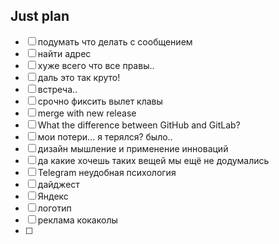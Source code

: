 ## Just plan
- [ ] подумать что делать с сообщением
- [ ] найти адрес
- [ ] хуже всего что все правы.. 
- [ ] даль это так круто! 
- [ ] встреча.. 
- [ ] срочно фиксить вылет клавы
- [ ] merge with new release
- [ ] What the difference between GitHub and GitLab?
- [ ] мои потери... я терялся? было..
- [ ] дизайн мышление и применение инноваций 
- [ ] да какие хочешь таких вещей мы ещё не додумались
- [ ] Telegram неудобная психология 
- [ ] дайджест
- [ ] Яндекс
- [ ] логотип
- [ ] реклама кокаколы
- [ ]

